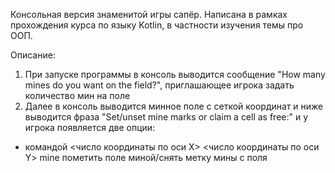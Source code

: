 Консольная версия знаменитой игры сапёр. Написана в рамках прохождения курса по языку Kotlin, в частности изучения темы про ООП.

Описание:
1) При запуске программы в консоль выводится сообщение "How many mines do you want on the field?", приглашающее игрока задать количество мин на поле
2) Далее в консоль выводится минное поле с сеткой координат и ниже выводится фраза "Set/unset mine marks or claim a cell as free:" и у игрока появляется две опции:
- командой <число координаты по оси X> <число координаты по оси Y> mine пометить поле миной/снять метку мины с поля
